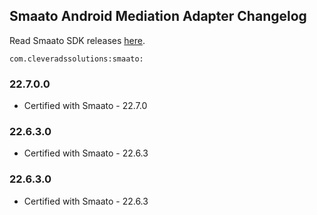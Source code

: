 ## Smaato Android Mediation Adapter Changelog
Read Smaato SDK releases [here](https://developers.smaato.com/publishers/nextgen-sdk-android-changelog/).
```
com.cleveradssolutions:smaato:
```

### 22.7.0.0
- Certified with Smaato - 22.7.0

### 22.6.3.0
- Certified with Smaato - 22.6.3

### 22.6.3.0
- Certified with Smaato - 22.6.3

